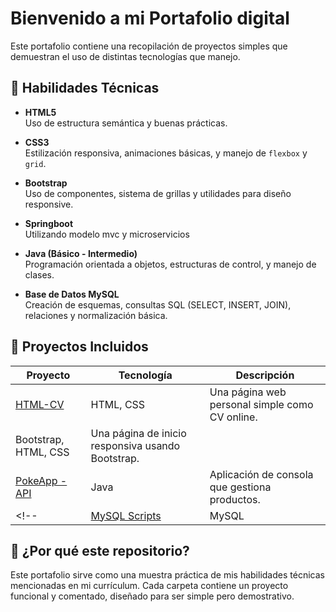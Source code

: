 # Bienvenido a mi Portafolio digital
Este portafolio contiene una recopilación de proyectos simples que demuestran el uso de distintas tecnologías que manejo.


## 🧠 Habilidades Técnicas

- **HTML5**  
  Uso de estructura semántica y buenas prácticas.

- **CSS3**  
  Estilización responsiva, animaciones básicas, y manejo de `flexbox` y `grid`.

- **Bootstrap**  
  Uso de componentes, sistema de grillas y utilidades para diseño responsive.

- **Springboot**  
  Utilizando modelo mvc y microservicios 

- **Java (Básico - Intermedio)**  
  Programación orientada a objetos, estructuras de control, y manejo de clases.

- **Base de Datos MySQL**  
  Creación de esquemas, consultas SQL (SELECT, INSERT, JOIN), relaciones y normalización básica.

## 📁 Proyectos Incluidos

| Proyecto | Tecnología | Descripción |
|---------|-------------|-------------|
| [HTML-CV](./html-cv) | HTML, CSS | Una página web personal simple como CV online. |
| Bootstrap, HTML, CSS | Una página de inicio responsiva usando Bootstrap. |
| [PokeApp - API](./pokeapp) | Java | Aplicación de consola que gestiona productos. |
<!--| [MySQL Scripts](./mysql-ejemplos) | MySQL | Scripts de creación y consultas en una base de datos. |-->

## 📌 ¿Por qué este repositorio?

Este portafolio sirve como una muestra práctica de mis habilidades técnicas mencionadas en mi currículum. Cada carpeta contiene un proyecto funcional y comentado, diseñado para ser simple pero demostrativo.
